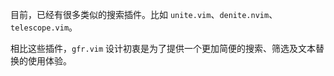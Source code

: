 
目前，已经有很多类似的搜索插件。比如 `unite.vim`、`denite.nvim`、`telescope.vim`。

相比这些插件，`gfr.vim` 设计初衷是为了提供一个更加简便的搜索、筛选及文本替换的使用体验。

